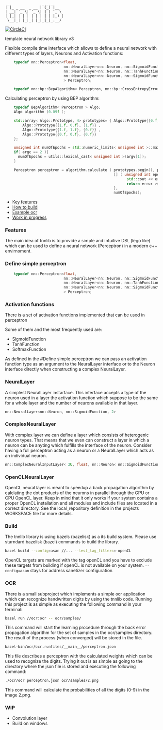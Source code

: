 ```
 _               _ _ _
| |_ _ __  _ __ | (_) |__
| __| '_ \| '_ \| | | '_ \
| |_| | | | | | | | | |_) |
 \__|_| |_|_| |_|_|_|_.__/
```

[![CircleCI](https://dl.circleci.com/status-badge/img/gh/alekstheod/tnnlib/tree/master.svg?style=svg)](https://dl.circleci.com/status-badge/redirect/gh/alekstheod/tnnlib/tree/master)

template neural network library v3

Flexible compile time interface which allows to define a neural network with different types of layers, Neurons and Activation functions:

```cpp
    typedef nn::Perceptron<float,
                           nn::NeuralLayer<nn::Neuron, nn::SigmoidFunction, 2>,
                           nn::NeuralLayer<nn::Neuron, nn::TanhFunction, 20>,
                           nn::NeuralLayer<nn::Neuron, nn::SigmoidFunction, 1>
                           > Perceptron;

    typedef nn::bp::BepAlgorithm< Perceptron, nn::bp::CrossEntropyError> Algo;
```

Calculating perceptron by using BEP algorithm:

```cpp
    typedef BepAlgorithm< Perceptron > Algo;
    Algo algorithm (0.09f );

    std::array< Algo::Prototype, 4> prototypes= { Algo::Prototype{{0.f, 1.f}, {1.f}} ,
        Algo::Prototype{{1.f, 0.f}, {1.f}} ,
        Algo::Prototype{{1.f, 1.f}, {0.f}} ,
        Algo::Prototype{{0.f, 0.f}, {0.f}}
    };

    unsigned int numOfEpochs = std::numeric_limits< unsigned int >::max();
    if( argc == 2 ){
      numOfEpochs = utils::lexical_cast< unsigned int >(argv[1]);
    }

    Perceptron perceptron = algorithm.calculate ( prototypes.begin(), prototypes.end(),
                                                  [] ( unsigned int epoch, float error, ) {
                                                        std::cout << error << std::endl;
                                                        return error >= 0.01.f
                                                  },
                                                  numOfEpochs);
```

- [Key features](#Features)
- [How to build](#Build)
- [Example ocr](#OCR)
- [Work in progress](#WIP)

### Features
The main idea of tnnlib is to provide a simple and intuitive DSL (lego like) which can
be used to define a neural network (Perceptron) in a modern c++ envirnoment.

### Define simple perceptron

```cpp
    typedef nn::Perceptron<float,
                           nn::NeuralLayer<nn::Neuron, nn::SigmoidFunction, 2>,
                           nn::NeuralLayer<nn::Neuron, nn::TanhFunction, 20>,
                           nn::NeuralLayer<nn::Neuron, nn::SigmoidFunction, 1>
                           > Perceptron;
```

### Activation functions

There is a set of activation functions implemented that can be used in perceptron

Some of them and the most frequently used are:

- SigmoidFunction
- TanhFunction
- SoftmaxFunction

As defined in the #Define simple perceptron we can pass an activation
function type as an argument to the NeuralLayer interface or to the
Neuron interface directly when constructing a complex NeuralLayer.

### NeuralLayer

A simplest NeuralLayer instarface. This interface accepts
a type of the neuron used in a layer the activation function
which suppose to be the same for a whole layer and the number
of neurons available in that layer.

```cpp
nn::NeuralLayer<nn::Neuron, nn::SigmoidFunction, 2>
```

### ComplexNeuralLayer

With complex layer we can define a layer which consists of heterogenic neuron types. That means
that we even can construct a layer in which a neuron can be anyting which fulfills the interface
of the neuron. Consider having a full perceptron acting as a neuron or a NeuralLayer which acts as
an individual neuron.

```cpp
nn::ComplexNeuralInputLayer< 2U, float, nn::Neuron< nn::SigmoidFunction, float >, nn::Neuron< nn::SoftmaxFunction, float > > layer;
```

### OpenCLNeuralLayer

OpenCL neural layer is meant to speedup a back propagation algorithm by calclating the dot products of the
neurons in parallel through the GPU or CPU OpenCL layer. Keep in mind that it only works if your system
contains a proper OpenCL installation and all modules and include files are located in a correct directory.
See the local_repository definition in the projects WORKSPACE file for more details.

### Build

The tnnlib library is using bazels (bazelisk) as a its build system.
Please use starndard bazelisk (bazel) commands to build the library.

```bash
bazel build --config=asan //... --test_tag_filters=-openCL
```

OpenCL targets are marked with the tag openCL and you have to exclude
these targets from building if openCL is not available on your system.
`--config=asan` stays for address sanetizer configuration.

### OCR

There is a small subproject which implements a simple ocr application which can recognize
handwritten digits by using the tnnlib code. Running this project is as simple as executing
the following command in your terminal:

```bash
bazel run //ocr:ocr -- ocr/samples/
```

This command will start the learning procedure through the back error propagation
algorithm for the set of samples in the ocr/samples directory. The result
of the process (when converged) will be stored in the file.

```bash
bazel-bin/ocr/ocr.runfiles/__main__/perceptron.json
```

This file describes a perceptron with the calculated weights which can be used to recognize the digits.
Trying it out is as simple as going to the directory where the json file is stored and executing the following
command:

```bash
./ocr/ocr perceptron.json ocr/samples/2.png
```

This command will calculate the probabilities of all the digits (0-9) in the image 2.png.

### WIP

- Convolution layer
- Build on windows
